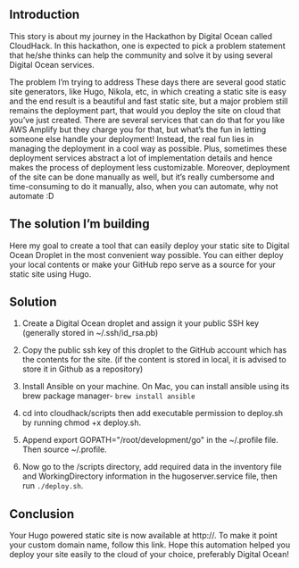 ## Introduction
This story is about my journey in the Hackathon by Digital Ocean called CloudHack. In this hackathon, one is expected to pick a problem statement that he/she thinks can help the community and solve it by using several Digital Ocean services.

The problem I’m trying to address
These days there are several good static site generators, like Hugo, Nikola, etc, in which creating a static site is easy and the end result is a beautiful and fast static site, but a major problem still remains the deployment part, that would you deploy the site on cloud that you’ve just created. There are several services that can do that for you like AWS Amplify but they charge you for that, but what’s the fun in letting someone else handle your deployment! Instead, the real fun lies in managing the deployment in a cool way as possible. Plus, sometimes these deployment services abstract a lot of implementation details and hence makes the process of deployment less customizable. Moreover, deployment of the site can be done manually as well, but it’s really cumbersome and time-consuming to do it manually, also, when you can automate, why not automate :D

## The solution I’m building
Here my goal to create a tool that can easily deploy your static site to Digital Ocean Droplet in the most convenient way possible. You can either deploy your local contents or make your GitHub repo serve as a source for your static site using Hugo.

## Solution
1. Create a Digital Ocean droplet and assign it your public SSH key (generally stored in ~/.ssh/id_rsa.pb)  

2. Copy the public ssh key of this droplet to the GitHub account which has the contents for the site. (if the content is stored in local, it is advised to store it in Github as a repository)  

3. Install Ansible on your machine. On Mac, you can install ansible using its brew package manager- `brew install ansible`   

4. cd into cloudhack/scripts then add executable permission to deploy.sh by running chmod +x deploy.sh.  

5. Append export GOPATH="/root/development/go" in the ~/.profile file. Then source ~/.profile.  

6. Now go to the /scripts directory, add required data in the inventory file and WorkingDirectory information in the hugoserver.service file, then run `./deploy.sh`.  

## Conclusion
Your Hugo powered static site is now available at http://<ip-address>. To make it point your custom domain name, follow this link. Hope this automation helped you deploy your site easily to the cloud of your choice, preferably Digital Ocean!